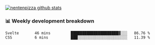 [![nentenpizza github stats](https://github-readme-stats.vercel.app/api?username=nentenpizza&count_private=true)](https://github.com/anuraghazra/github-readme-stats)

### 📊 Weekly development breakdown
<!--START_SECTION:waka-->
```text
Svelte       46 mins         █████████████████████▓░░░   86.76 % 
CSS          6 mins          ███░░░░░░░░░░░░░░░░░░░░░░   11.39 % 
```
<!--END_SECTION:waka-->

